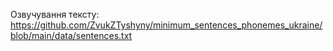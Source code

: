 Озвучування тексту: https://github.com/ZvukZTyshyny/minimum_sentences_phonemes_ukraine/blob/main/data/sentences.txt
